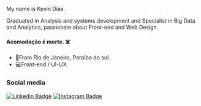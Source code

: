 My name is Kevin Dias.

Graduated in Analysis and systems development and Specialist in Big Data and Analytics, passionate about Front-end and Web Design.


####  Acomodação é morte. ☠️


- 📍From Rio de Janeiro, Paraíba do sul.
- 💻Front-end / UI-UX.


### Social media

[![Linkedin Badge](https://img.shields.io/badge/-LinkedIn-blue?style=flat-square&logo=Linkedin&logoColor=white&link=https://linkedin.com/in/kevin-dias-8b2a86203)](https://linkedin.com/in/kevin-dias-8b2a86203) [![Instagram Badge](https://img.shields.io/badge/-Instagram-violet?style=flat-square&logo=Instagram&logoColor=white&link=https://www.instagram.com/kevinidias/)](https://https://www.instagram.com/kevinidias/)
